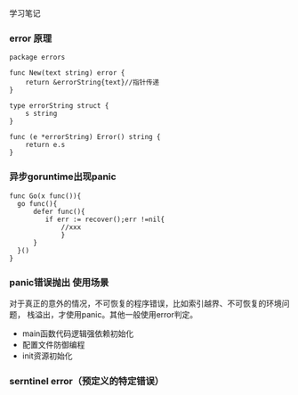学习笔记
### error 原理
```
package errors

func New(text string) error {
	return &errorString{text}//指针传递
}

type errorString struct {
	s string
}

func (e *errorString) Error() string {
	return e.s
}
```
### 异步goruntime出现panic
``` 
func Go(x func()){
  go func(){
      defer func(){
         if err := recover();err !=nil{
             //xxx
             }  
      }
  }()
}
```
 ### panic错误抛出 使用场景
 对于真正的意外的情况，不可恢复的程序错误，比如索引越界、不可恢复的环境问题，
 栈溢出，才使用panic。其他一般使用error判定。
 - main函数代码逻辑强依赖初始化
 - 配置文件防御编程
 - init资源初始化 
 
 ### serntinel error（预定义的特定错误）